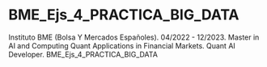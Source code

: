 # BME_Ejs_4_PRACTICA_BIG_DATA
Instituto BME (Bolsa Y Mercados Españoles). 04/2022 - 12/2023. Master in AI and Computing Quant Applications in Financial Markets. Quant AI Developer. BME_Ejs_4_PRACTICA_BIG_DATA  
